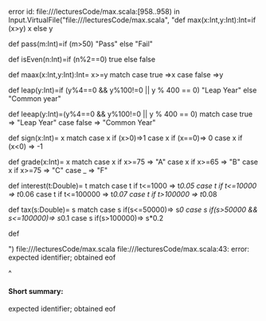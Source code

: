 error id: file://<WORKSPACE>/lecturesCode/max.scala:[958..958) in Input.VirtualFile("file://<WORKSPACE>/lecturesCode/max.scala", "def max(x:Int,y:Int):Int=if (x>y) x else y

def pass(m:Int)=if (m>50) "Pass" else "Fail"

def isEven(n:Int)=if (n%2==0) true else false

def maax(x:Int,y:Int):Int= x>=y match
    case true =>x
    case false =>y

def leap(y:Int)=if (y%4==0 && y%100!=0 || y % 400 == 0) "Leap Year" else "Common year"

def leeap(y:Int)=(y%4==0 && y%100!=0 || y % 400 == 0)  match
    case true => "Leap Year"
    case false => "Common Year"

def sign(x:Int)= x match
    case x if (x>0)=>1
    case x if (x==0)=> 0
    case x if (x<0) => -1

def grade(x:Int)= x match
    case x if x>=75 => "A"
    case x if x>=65 => "B"
    case x if x>=75 => "C"
    case _ => "F"

def interest(t:Double)= t match
    case t if t<=1000 => t*0.05
    case t if t<=10000 => t*0.06
    case t if t<=100000 => t*0.07
    case t if t>100000 => t*0.08

def tax(s:Double)= s match
    case s if(s<=50000)=> s*0
    case s if(s>50000 && s<=100000)=> s*0.1
    case s if(s>100000)=> s*0.2

def  



")
file://<WORKSPACE>/lecturesCode/max.scala
file://<WORKSPACE>/lecturesCode/max.scala:43: error: expected identifier; obtained eof

^
#### Short summary: 

expected identifier; obtained eof
